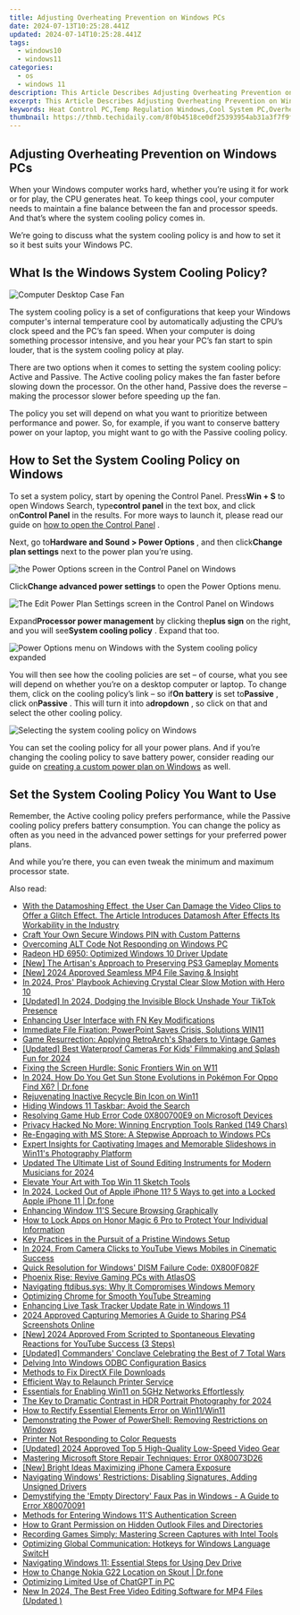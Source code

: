 ```yaml
---
title: Adjusting Overheating Prevention on Windows PCs
date: 2024-07-13T10:25:28.441Z
updated: 2024-07-14T10:25:28.441Z
tags:
  - windows10
  - windows11
categories:
  - os
  - windows 11
description: This Article Describes Adjusting Overheating Prevention on Windows PCs
excerpt: This Article Describes Adjusting Overheating Prevention on Windows PCs
keywords: Heat Control PC,Temp Regulation Windows,Cool System PC,Overheat Prevention PC,Thermal Management Windows,PC Temperature Control,Reduce Heat Windows
thumbnail: https://thmb.techidaily.com/8f0b4518ce0df25393954ab31a3f7f9f5a628c2c9b34d40260095f1057a6321d.jpg
---
```


## Adjusting Overheating Prevention on Windows PCs

 When your Windows computer works hard, whether you’re using it for work or for play, the CPU generates heat. To keep things cool, your computer needs to maintain a fine balance between the fan and processor speeds. And that’s where the system cooling policy comes in.

 We’re going to discuss what the system cooling policy is and how to set it so it best suits your Windows PC.

## What Is the Windows System Cooling Policy?

![Computer Desktop Case Fan](https://static1.makeuseofimages.com/wordpress/wp-content/uploads/2022/06/Computer-Desktop-Case-Fan.jpg)

 The system cooling policy is a set of configurations that keep your Windows computer's internal temperature cool by automatically adjusting the CPU’s clock speed and the PC’s fan speed. When your computer is doing something processor intensive, and you hear your PC’s fan start to spin louder, that is the system cooling policy at play.

 There are two options when it comes to setting the system cooling policy: Active and Passive. The Active cooling policy makes the fan faster before slowing down the processor. On the other hand, Passive does the reverse – making the processor slower before speeding up the fan.

 The policy you set will depend on what you want to prioritize between performance and power. So, for example, if you want to conserve battery power on your laptop, you might want to go with the Passive cooling policy.

## How to Set the System Cooling Policy on Windows

 To set a system policy, start by opening the Control Panel. Press**Win + S** to open Windows Search, type**control panel** in the text box, and click on**Control Panel** in the results. For more ways to launch it, please read our guide on [how to open the Control Panel](https://www.makeuseof.com/windows-open-control-panel/) .

 Next, go to**Hardware and Sound > Power Options** , and then click**Change plan settings** next to the power plan you’re using.

![the Power Options screen in the Control Panel on Windows](https://static1.makeuseofimages.com/wordpress/wp-content/uploads/2023/02/power-options-windows.jpg)

 Click**Change advanced power settings** to open the Power Options menu.

![The Edit Power Plan Settings screen in the Control Panel on Windows](https://static1.makeuseofimages.com/wordpress/wp-content/uploads/2023/02/edit-power-plan-settings-windows.jpg)

 Expand**Processor power management** by clicking the**plus sign** on the right, and you will see**System cooling policy** . Expand that too.

![Power Options menu on Windows with the System cooling policy expanded](https://static1.makeuseofimages.com/wordpress/wp-content/uploads/2023/02/power-options-windows-system-cooling.jpg)

 You will then see how the cooling policies are set – of course, what you see will depend on whether you’re on a desktop computer or laptop. To change them, click on the cooling policy’s link – so if**On battery** is set to**Passive** , click on**Passive** . This will turn it into a**dropdown** , so click on that and select the other cooling policy.

![Selecting the system cooling policy on Windows](https://static1.makeuseofimages.com/wordpress/wp-content/uploads/2023/02/power-options-windows-changing-system-cooling.jpg)

 You can set the cooling policy for all your power plans. And if you’re changing the cooling policy to save battery power, consider reading our guide on [creating a custom power plan on Windows](https://www.makeuseof.com/tag/save-energy-extend-battery-life-custom-windows-power-plans/) as well.

## Set the System Cooling Policy You Want to Use

 Remember, the Active cooling policy prefers performance, while the Passive cooling policy prefers battery consumption. You can change the policy as often as you need in the advanced power settings for your preferred power plans.

 And while you’re there, you can even tweak the minimum and maximum processor state.


<ins class="adsbygoogle"
     style="display:block"
     data-ad-format="autorelaxed"
     data-ad-client="ca-pub-7571918770474297"
     data-ad-slot="1223367746"></ins>



<ins class="adsbygoogle"
     style="display:block"
     data-ad-client="ca-pub-7571918770474297"
     data-ad-slot="8358498916"
     data-ad-format="auto"
     data-full-width-responsive="true"></ins>



<span class="atpl-alsoreadstyle">Also read:</span>
<div><ul>
<li><a href="https://ai-editing-video.techidaily.com/with-the-datamoshing-effect-the-user-can-damage-the-video-clips-to-offer-a-glitch-effect-the-article-introduces-datamosh-after-effects-its-workability-in-th/"><u>With the Datamoshing Effect, the User Can Damage the Video Clips to Offer a Glitch Effect. The Article Introduces Datamosh After Effects Its Workability in the Industry</u></a></li>
<li><a href="https://win11.techidaily.com/craft-your-own-secure-windows-pin-with-custom-patterns/"><u>Craft Your Own Secure Windows PIN with Custom Patterns</u></a></li>
<li><a href="https://win11.techidaily.com/overcoming-alt-code-not-responding-on-windows-pc/"><u>Overcoming ALT Code Not Responding on Windows PC</u></a></li>
<li><a href="https://graphic-issues.techidaily.com/radeon-hd-6950-optimized-windows-10-driver-update/"><u>Radeon HD 6950: Optimized Windows 10 Driver Update</u></a></li>
<li><a href="https://desktop-recording.techidaily.com/new-the-artisans-approach-to-preserving-ps3-gameplay-moments/"><u>[New] The Artisan's Approach to Preserving PS3 Gameplay Moments</u></a></li>
<li><a href="https://desktop-recording.techidaily.com/new-2024-approved-seamless-mp4-file-saving-and-insight/"><u>[New] 2024 Approved  Seamless MP4 File Saving & Insight</u></a></li>
<li><a href="https://extra-approaches.techidaily.com/in-2024-pros-playbook-achieving-crystal-clear-slow-motion-with-hero-10/"><u>In 2024, Pros' Playbook  Achieving Crystal Clear Slow Motion with Hero 10</u></a></li>
<li><a href="https://tiktok-video-recordings.techidaily.com/updated-in-2024-dodging-the-invisible-block-unshade-your-tiktok-presence/"><u>[Updated] In 2024, Dodging the Invisible Block  Unshade Your TikTok Presence</u></a></li>
<li><a href="https://win11.techidaily.com/enhancing-user-interface-with-fn-key-modifications/"><u>Enhancing User Interface with FN Key Modifications</u></a></li>
<li><a href="https://win11.techidaily.com/immediate-file-fixation-powerpoint-saves-crisis-solutions-win11/"><u>Immediate File Fixation: PowerPoint Saves Crisis, Solutions WIN11</u></a></li>
<li><a href="https://win11.techidaily.com/game-resurrection-applying-retroarchs-shaders-to-vintage-games/"><u>Game Resurrection: Applying RetroArch's Shaders to Vintage Games</u></a></li>
<li><a href="https://vp-tips.techidaily.com/updated-best-waterproof-cameras-for-kids-filmmaking-and-splash-fun-for-2024/"><u>[Updated] Best Waterproof Cameras For Kids' Filmmaking and Splash Fun for 2024</u></a></li>
<li><a href="https://win11.techidaily.com/fixing-the-screen-hurdle-sonic-frontiers-win-on-w11/"><u>Fixing the Screen Hurdle: Sonic Frontiers Win on W11</u></a></li>
<li><a href="https://android-pokemon-go.techidaily.com/in-2024-how-do-you-get-sun-stone-evolutions-in-pokemon-for-oppo-find-x6-drfone-by-drfone-virtual-android/"><u>In 2024, How Do You Get Sun Stone Evolutions in Pokémon For Oppo Find X6? | Dr.fone</u></a></li>
<li><a href="https://win11.techidaily.com/rejuvenating-inactive-recycle-bin-icon-on-win11/"><u>Rejuvenating Inactive Recycle Bin Icon on Win11</u></a></li>
<li><a href="https://win11.techidaily.com/hiding-windows-11-taskbar-avoid-the-search/"><u>Hiding Windows 11 Taskbar: Avoid the Search</u></a></li>
<li><a href="https://win11.techidaily.com/resolving-game-hub-error-code-0x800700e9-on-microsoft-devices/"><u>Resolving Game Hub Error Code 0X800700E9 on Microsoft Devices</u></a></li>
<li><a href="https://win11.techidaily.com/privacy-hacked-no-more-winning-encryption-tools-ranked-149-chars/"><u>Privacy Hacked No More: Winning Encryption Tools Ranked (149 Chars)</u></a></li>
<li><a href="https://win11.techidaily.com/re-engaging-with-ms-store-a-stepwise-approach-to-windows-pcs/"><u>Re-Engaging with MS Store: A Stepwise Approach to Windows PCs</u></a></li>
<li><a href="https://win11.techidaily.com/expert-insights-for-captivating-images-and-memorable-slideshows-in-win11s-photography-platform/"><u>Expert Insights for Captivating Images and Memorable Slideshows in Win11's Photography Platform</u></a></li>
<li><a href="https://sound-tweaking.techidaily.com/updated-the-ultimate-list-of-sound-editing-instruments-for-modern-musicians-for-2024/"><u>Updated The Ultimate List of Sound Editing Instruments for Modern Musicians for 2024</u></a></li>
<li><a href="https://win11.techidaily.com/elevate-your-art-with-top-win-11-sketch-tools/"><u>Elevate Your Art with Top Win 11 Sketch Tools</u></a></li>
<li><a href="https://iphone-unlock.techidaily.com/in-2024-locked-out-of-apple-iphone-11-5-ways-to-get-into-a-locked-apple-iphone-11-drfone-by-drfone-ios/"><u>In 2024, Locked Out of Apple iPhone 11? 5 Ways to get into a Locked Apple iPhone 11 | Dr.fone</u></a></li>
<li><a href="https://win11.techidaily.com/enhancing-window-11s-secure-browsing-graphically/"><u>Enhancing Window 11'S Secure Browsing Graphically</u></a></li>
<li><a href="https://easy-unlock-android.techidaily.com/how-to-lock-apps-on-honor-magic-6-pro-to-protect-your-individual-information-by-drfone-android/"><u>How to Lock Apps on Honor Magic 6 Pro to Protect Your Individual Information</u></a></li>
<li><a href="https://win11.techidaily.com/key-practices-in-the-pursuit-of-a-pristine-windows-setup/"><u>Key Practices in the Pursuit of a Pristine Windows Setup</u></a></li>
<li><a href="https://youtube-stream.techidaily.com/in-2024-from-camera-clicks-to-youtube-views-mobiles-in-cinematic-success/"><u>In 2024, From Camera Clicks to YouTube Views  Mobiles in Cinematic Success</u></a></li>
<li><a href="https://win11.techidaily.com/quick-resolution-for-windows-dism-failure-code-0x800f082f/"><u>Quick Resolution for Windows' DISM Failure Code: 0X800F082F</u></a></li>
<li><a href="https://win11.techidaily.com/phoenix-rise-revive-gaming-pcs-with-atlasos/"><u>Phoenix Rise: Revive Gaming PCs with AtlasOS</u></a></li>
<li><a href="https://win11.techidaily.com/navigating-ftdibussys-why-it-compromises-windows-memory/"><u>Navigating ftdibus.sys: Why It Compromises Windows Memory</u></a></li>
<li><a href="https://win11.techidaily.com/optimizing-chrome-for-smooth-youtube-streaming/"><u>Optimizing Chrome for Smooth YouTube Streaming</u></a></li>
<li><a href="https://win11.techidaily.com/enhancing-live-task-tracker-update-rate-in-windows-11/"><u>Enhancing Live Task Tracker Update Rate in Windows 11</u></a></li>
<li><a href="https://ai-driven-video-production.techidaily.com/2024-approved-capturing-memories-a-guide-to-sharing-ps4-screenshots-online/"><u>2024 Approved Capturing Memories A Guide to Sharing PS4 Screenshots Online</u></a></li>
<li><a href="https://youtube-web.techidaily.com/024-approved-from-scripted-to-spontaneous-elevating-reactions-for-youtube-success-3-steps/"><u>[New] 2024 Approved  From Scripted to Spontaneous  Elevating Reactions for YouTube Success (3 Steps)</u></a></li>
<li><a href="https://on-screen-recording.techidaily.com/updated-commanders-conclave-celebrating-the-best-of-7-total-wars/"><u>[Updated] Commanders' Conclave  Celebrating the Best of 7 Total Wars</u></a></li>
<li><a href="https://win11.techidaily.com/delving-into-windows-odbc-configuration-basics/"><u>Delving Into Windows ODBC Configuration Basics</u></a></li>
<li><a href="https://win11.techidaily.com/methods-to-fix-directx-file-downloads/"><u>Methods to Fix DirectX File Downloads</u></a></li>
<li><a href="https://win11.techidaily.com/efficient-way-to-relaunch-printer-service/"><u>Efficient Way to Relaunch Printer Service</u></a></li>
<li><a href="https://win11.techidaily.com/essentials-for-enabling-win11-on-5ghz-networks-effortlessly/"><u>Essentials for Enabling Win11 on 5GHz Networks Effortlessly</u></a></li>
<li><a href="https://some-approaches.techidaily.com/the-key-to-dramatic-contrast-in-hdr-portrait-photography-for-2024/"><u>The Key to Dramatic Contrast in HDR Portrait Photography for 2024</u></a></li>
<li><a href="https://win11.techidaily.com/how-to-rectify-essential-elements-error-on-win11win11/"><u>How to Rectify Essential Elements Error on Win11/Win11</u></a></li>
<li><a href="https://win11.techidaily.com/demonstrating-the-power-of-powershell-removing-restrictions-on-windows/"><u>Demonstrating the Power of PowerShell: Removing Restrictions on Windows</u></a></li>
<li><a href="https://printer-issues.techidaily.com/printer-not-responding-to-color-requests/"><u>Printer Not Responding to Color Requests</u></a></li>
<li><a href="https://fox-blue.techidaily.com/updated-2024-approved-top-5-high-quality-low-speed-video-gear/"><u>[Updated] 2024 Approved  Top 5 High-Quality Low-Speed Video Gear</u></a></li>
<li><a href="https://win11.techidaily.com/mastering-microsoft-store-repair-techniques-error-0x80073d26/"><u>Mastering Microsoft Store Repair Techniques: Error 0X80073D26</u></a></li>
<li><a href="https://article-posts.techidaily.com/new-bright-ideas-maximizing-iphone-camera-exposure/"><u>[New] Bright Ideas  Maximizing iPhone Camera Exposure</u></a></li>
<li><a href="https://win11.techidaily.com/navigating-windows-restrictions-disabling-signatures-adding-unsigned-drivers/"><u>Navigating Windows' Restrictions: Disabling Signatures, Adding Unsigned Drivers</u></a></li>
<li><a href="https://win11.techidaily.com/demystifying-the-empty-directory-faux-pas-in-windows-a-guide-to-error-x80070091/"><u>Demystifying the 'Empty Directory' Faux Pas in Windows - A Guide to Error X80070091</u></a></li>
<li><a href="https://win11.techidaily.com/methods-for-entering-windows-11s-authentication-screen/"><u>Methods for Entering Windows 11'S Authentication Screen</u></a></li>
<li><a href="https://win11.techidaily.com/how-to-grant-permission-on-hidden-outlook-files-and-directories/"><u>How to Grant Permission on Hidden Outlook Files and Directories</u></a></li>
<li><a href="https://win11.techidaily.com/recording-games-simply-mastering-screen-captures-with-intel-tools/"><u>Recording Games Simply: Mastering Screen Captures with Intel Tools</u></a></li>
<li><a href="https://win11.techidaily.com/optimizing-global-communication-hotkeys-for-windows-language-switch/"><u>Optimizing Global Communication: Hotkeys for Windows Language SwitcH</u></a></li>
<li><a href="https://win11.techidaily.com/navigating-windows-11-essential-steps-for-using-dev-drive/"><u>Navigating Windows 11: Essential Steps for Using Dev Drive</u></a></li>
<li><a href="https://location-social.techidaily.com/how-to-change-nokia-g22-location-on-skout-drfone-by-drfone-virtual-android/"><u>How to Change Nokia G22 Location on Skout | Dr.fone</u></a></li>
<li><a href="https://win11.techidaily.com/optimizing-limited-use-of-chatgpt-in-pc/"><u>Optimizing Limited Use of ChatGPT in PC</u></a></li>
<li><a href="https://video-content-creator.techidaily.com/new-in-2024-the-best-free-video-editing-software-for-mp4-files-updated/"><u>New In 2024, The Best Free Video Editing Software for MP4 Files (Updated )</u></a></li>
</ul></div>
